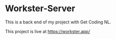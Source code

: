 # Workster-Server

This is a back end of my project with Get Coding NL.

This project is live at 
https://workster.app/
